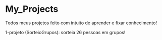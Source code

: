 # My_Projects
Todos meus projetos feito com intuito de aprender e fixar conhecimento!


1-projeto (SorteioGrupos):
sorteia 26 pessoas em grupos!

